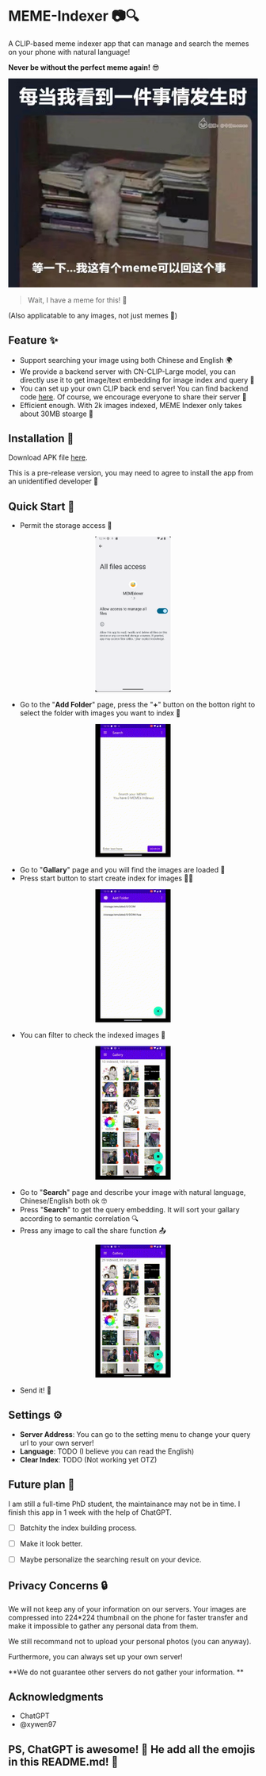 # MEME-Indexer 📷🔍

A CLIP-based meme indexer app that can manage and search the memes on your phone with natural language! 

**Never be without the perfect meme again!** 😎

![](./imgs/have_a_meme.jpg)
> Wait, I have a meme for this! 🤣

(Also applicatable to any images, not just memes 🤫)

## Feature ✨

- Support searching your image using both Chinese and English 🌍
- We provide a backend server with CN-CLIP-Large model, you can directly use it to get image/text embedding for image index and query 🔧
- You can set up your own CLIP back end server! You can find backend code [here](https://github.com/xywen97/cn_clip_server). Of course, we encourage everyone to share their server 🤝
- Efficient enough. With 2k images indexed, MEME Indexer only takes about 30MB stoarge 🚀

## Installation 📲

Download APK file [here](https://github.com/VEWOXIC/MEME-Indexer/releases). 

This is a pre-release version, you may need to agree to install the app from an unidentified developer 🙈

## Quick Start 🚀

- Permit the storage access 📂
<div align="center">
<img src=./imgs/File_access.png width=30% />
</div>

- Go to the "**Add Folder**" page, press the "**+**" button on the botton right to select the folder with images you want to index 📁

<div align="center">
<img src=./imgs/add_folder.gif width=30% />
</div>

- Go to "**Gallary**" page and you will find the images are loaded 📸
- Press start button to start create index for images 🏃‍♂️

<div align="center">
<img src=./imgs/Create_index.gif width=30% />
</div>

- You can filter to check the indexed images 🔎

<div align="center">
<img src=./imgs/Filter.gif width=30% />
</div>

- Go to "**Search**" page and describe your image with natural language, Chinese/English both ok 🤓
- Press "**Search**" to get the query embedding. It will sort your gallary according to semantic correlation 🔍
- Press any image to call the share function 📤

<div align="center">
<img src=./imgs/search.gif width=30% />
</div>

- Send it! 🚀

## Settings ⚙️

- **Server Address**: You can go to the setting menu to change your query url to your own server! 
- **Language**: TODO (I believe you can read the English)
- **Clear Index**: TODO (Not working yet OTZ)

## Future plan 🤔

I am still a full-time PhD student, the maintainance may not be in time. I finish this app in 1 week with the help of ChatGPT. 

- [ ] Batchity the index building process. 
- [ ] Make it look better. 
- [ ] Maybe personalize the searching result on your device. 


## Privacy Concerns 🔒

We will not keep any of your information on our servers. Your images are compressed into 224\*224 thumbnail on the phone for faster transfer and make it impossible to gather any personal data from them. 

We still recommand not to upload your personal photos (you can anyway). 

Furthermore, you can always set up your own server! 

**We do not guarantee other servers do not gather your information. **

## Acknowledgments

- ChatGPT
- @xywen97

## PS, ChatGPT is awesome! 🤩 He add all the emojis in this README.md! 🤣
